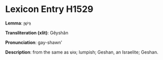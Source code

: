 # Lexicon Entry H1529

**Lemma**: גֵּישָׁן

**Transliteration (xlit)**: Gêyshân

**Pronunciation**: gay-shawn'

**Description**:
from the same as גּוּשׁ; lumpish; Geshan, an Israelite; Geshan.
